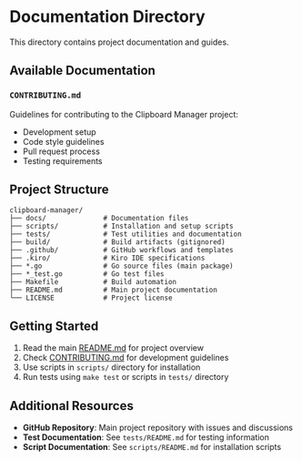 # Documentation Directory

This directory contains project documentation and guides.

## Available Documentation

### `CONTRIBUTING.md`
Guidelines for contributing to the Clipboard Manager project:
- Development setup
- Code style guidelines
- Pull request process
- Testing requirements

## Project Structure

```
clipboard-manager/
├── docs/              # Documentation files
├── scripts/           # Installation and setup scripts
├── tests/             # Test utilities and documentation
├── build/             # Build artifacts (gitignored)
├── .github/           # GitHub workflows and templates
├── .kiro/             # Kiro IDE specifications
├── *.go               # Go source files (main package)
├── *_test.go          # Go test files
├── Makefile           # Build automation
├── README.md          # Main project documentation
└── LICENSE            # Project license
```

## Getting Started

1. Read the main [README.md](../README.md) for project overview
2. Check [CONTRIBUTING.md](CONTRIBUTING.md) for development guidelines
3. Use scripts in `scripts/` directory for installation
4. Run tests using `make test` or scripts in `tests/` directory

## Additional Resources

- **GitHub Repository**: Main project repository with issues and discussions
- **Test Documentation**: See `tests/README.md` for testing information
- **Script Documentation**: See `scripts/README.md` for installation scripts